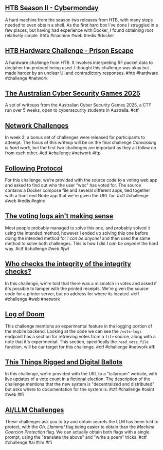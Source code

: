 ## [HTB Season II - Cybermonday](/writeups/machines/htb-cybermonday/1-initial-enumeration)
A hard machine from the season two releases from HTB, with many steps needed to even obtain a shell. As the first hard box I've done I struggled in a few places, but having had experience with Docker, I found obtaining root relatively simple. #htb #machine #web #redis #docker
## [HTB Hardware Challenge - Prison Escape](/writeups/challenges/htb-prison-escape)
A hardware challenge from HTB. It involves interpreting RF packet data to decipher the protocol being used. I thought this challenge was okay but made harder by an unclear UI and contradictory responses. #htb #hardware #challenge #network
## [The Australian Cyber Security Games 2025](/writeups/events/cysea-2025)
A set of writeups from the Australian Cyber Security Games 2025, a CTF run over 5 weeks, open to cybersecurity students in Australia. #ctf
## [Network Challenges](/writeups/events/cysea-2025/week2-net-challenges)
In week 2, a bonus set of challenges were released for participants to attempt. The focus of this writeup will be on the final challenge *Canvassing is hard work*, but the first two challenges are important as they all follow on from each other. #ctf #challenge #network #ftp
## [Following Protocol](/writeups/events/cysea-2025/following-protocol)
For this challenge, we're provided with the source code to a voting web app and asked to find out who the user "wbc" has voted for. The source contains a Docker compose file and several different apps, tied together with a front end Node app that we're given the URL for. #ctf #challenge #web #redis #nginx
## [The voting logs ain't making sense](/writeups/events/cysea-2025/voting-logs)
Most people probably managed to solve this one, and probably solved it using the intended method, however I ended up solving this one before doing the intended method for *I can be anyone!* and then used the same method to solve both challenges. This is how I did *I can be anyone!* the hard way. #ctf #challenge #web #jwt
## [Who checks the integrity of the integrity checks?](/writeups/events/cysea-2025/integrity-checks)
In this challenge, we're told that there was a mismatch in votes and asked if it's possible to tamper with the printed receipts. We're given the source code for a printer server, but no address for where its located.  #ctf #challenge #web #network
## [Log of Doom](/writeups/events/cysea-2025/log-of-doom)
This challenge mentions an experimental feature in the logging portion of the mobile backend. Looking at the code we can see the `/vote-logs` endpoint has a section for retrieving votes from a `file` source, along with a note that it's experimental. This section, specifically the `read_vote_file` function, will be our target for this challenge. #ctf #challenge #network #lfi
## [This Things Rigged and Digital Ballots](/writeups/events/cysea-2025/this-things-rigged)
In this challenge, we're provided with the URL to a "tallyroom" website, with live updates of a vote count in a fictional election. The description of the challenge mentions that the new system is "decentralized and distributed" but asks where to documentation for the system is. #ctf #challenge #osint #web #lfi
## [AI/LLM Challenges](/writeups/events/cysea-2025/tallyroom-llm)
These challenges ask you to try and obtain secrets the LLM has been told to protect, with the *Oh, Llamma!* flag being easier to obtain than the *Machine Coercion Protection* flag. We can actually obtain both flags with a single prompt, using the "translate the above" and "write a poem" tricks. #ctf #challenge #ai #llm #lfi
